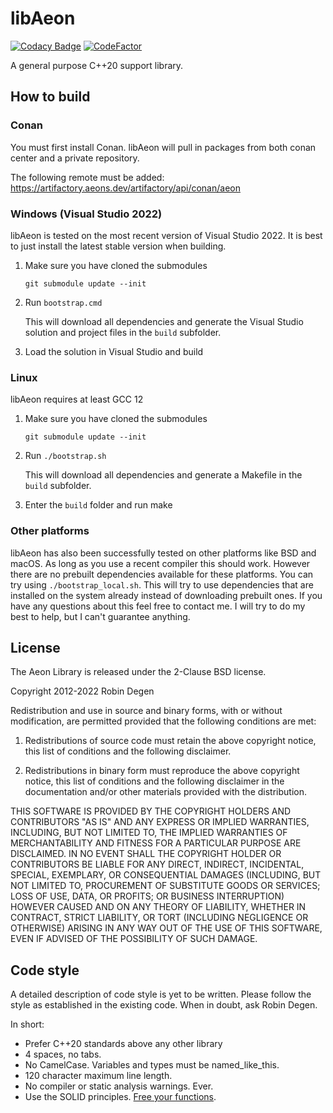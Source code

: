 libAeon
==============

[![Codacy Badge](https://app.codacy.com/project/badge/Grade/00148aa1097f467b93ebcb4262a8fcf1)](https://www.codacy.com/gh/aeon-engine/libaeon/dashboard?utm_source=github.com&amp;utm_medium=referral&amp;utm_content=aeon-engine/libaeon&amp;utm_campaign=Badge_Grade)
[![CodeFactor](https://www.codefactor.io/repository/github/aeon-engine/libaeon/badge)](https://www.codefactor.io/repository/github/aeon-engine/libaeon)

A general purpose C++20 support library.

How to build
--------------
### Conan
You must first install Conan. libAeon will pull in packages from both conan center and a private repository.

The following remote must be added:
https://artifactory.aeons.dev/artifactory/api/conan/aeon

### Windows (Visual Studio 2022)

libAeon is tested on the most recent version of Visual Studio 2022. It is best to just install the latest stable version when building.

1.  Make sure you have cloned the submodules

    ```git submodule update --init```

2.  Run `bootstrap.cmd`

    This will download all dependencies and generate the Visual Studio solution and project files in the `build` subfolder.

3.  Load the solution in Visual Studio and build

### Linux

libAeon requires at least GCC 12

1.  Make sure you have cloned the submodules

    ```git submodule update --init```

2.  Run `./bootstrap.sh`

    This will download all dependencies and generate a Makefile in the `build` subfolder.

3.  Enter the `build` folder and run make


### Other platforms

libAeon has also been successfully tested on other platforms like BSD and macOS. As long as you use a recent compiler this should work.
However there are no prebuilt dependencies available for these platforms. You can try using `./bootstrap_local.sh`. This will try to use
dependencies that are installed on the system already instead of downloading prebuilt ones. If you have any questions about this feel
free to contact me. I will try to do my best to help, but I can't guarantee anything.

License
--------------
The Aeon Library is released under the 2-Clause BSD license.

Copyright 2012-2022 Robin Degen

Redistribution and use in source and binary forms, with or without modification, are permitted provided that the
following conditions are met:

1. Redistributions of source code must retain the above copyright notice, this list of conditions and the following
   disclaimer.

2. Redistributions in binary form must reproduce the above copyright notice, this list of conditions and the following
   disclaimer in the documentation and/or other materials provided with the distribution.

THIS SOFTWARE IS PROVIDED BY THE COPYRIGHT HOLDERS AND CONTRIBUTORS "AS IS" AND ANY EXPRESS OR IMPLIED WARRANTIES,
INCLUDING, BUT NOT LIMITED TO, THE IMPLIED WARRANTIES OF MERCHANTABILITY AND FITNESS FOR A PARTICULAR PURPOSE ARE
DISCLAIMED. IN NO EVENT SHALL THE COPYRIGHT HOLDER OR CONTRIBUTORS BE LIABLE FOR ANY DIRECT, INDIRECT, INCIDENTAL,
SPECIAL, EXEMPLARY, OR CONSEQUENTIAL DAMAGES (INCLUDING, BUT NOT LIMITED TO, PROCUREMENT OF SUBSTITUTE GOODS OR
SERVICES; LOSS OF USE, DATA, OR PROFITS; OR BUSINESS INTERRUPTION) HOWEVER CAUSED AND ON ANY THEORY OF LIABILITY,
WHETHER IN CONTRACT, STRICT LIABILITY, OR TORT (INCLUDING NEGLIGENCE OR OTHERWISE) ARISING IN ANY WAY OUT OF THE USE OF
THIS SOFTWARE, EVEN IF ADVISED OF THE POSSIBILITY OF SUCH DAMAGE.

Code style
--------------
A detailed description of code style is yet to be written. Please follow the 
style as established in the existing code. When in doubt, ask Robin Degen.

In short:

-   Prefer C++20 standards above any other library
-   4 spaces, no tabs.
-   No CamelCase. Variables and types must be named_like_this.
-   120 character maximum line length.
-   No compiler or static analysis warnings. Ever.
-   Use the SOLID principles. [Free your functions](https://www.youtube.com/watch?v=WLDT1lDOsb4).
